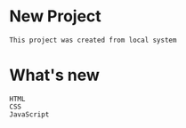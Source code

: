 # New Project

    This project was created from local system

# What's new
    HTML
    CSS
    JavaScript

